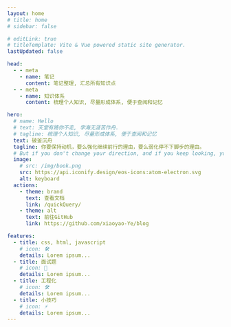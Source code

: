 ```yaml
---
layout: home
# title: home
# sidebar: false

# editLink: true
# titleTemplate: Vite & Vue powered static site generator.
lastUpdated: false

head:
  - - meta
    - name: 笔记
      content: 笔记整理, 汇总所有知识点
  - - meta
    - name: 知识体系
      content: 梳理个人知识, 尽量形成体系, 便于查阅和记忆

hero:
  # name: Hello
  # text: 天堂有路你不走, 学海无涯苦作舟.
  # tagline: 梳理个人知识, 尽量形成体系, 便于查阅和记忆
  text: 破釜沉舟
  tagline: 你要保持动机，要么强化继续前行的理由，要么弱化停不下脚步的理由。
  # But if you don't change your direction, and if you keep looking, you may end up where you are heading.
  image:
    # src: /img/book.png
    src: https://api.iconify.design/eos-icons:atom-electron.svg
    alt: keyboard
  actions:
    - theme: brand
      text: 查看文档
      link: /quickQuery/
    - theme: alt
      text: 前往GitHub
      link: https://github.com/xiaoyao-Ye/blog

features:
  - title: css, html, javascript
    # icon: 🛠️
    details: Lorem ipsum...
  - title: 面试题
    # icon: 🖖
    details: Lorem ipsum...
  - title: 工程化
    # icon: 🛠️
    details: Lorem ipsum...
  - title: 小技巧
    # icon: ⚡️
    details: Lorem ipsum...
---
```


<script setup>
import Dark from './components/Dark.vue'
</script>

<Dark />
